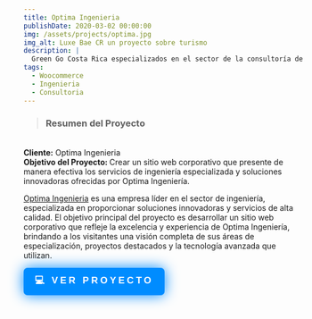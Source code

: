 ```yaml
---
title: Optima Ingenieria
publishDate: 2020-03-02 00:00:00
img: /assets/projects/optima.jpg
img_alt: Luxe Bae CR un proyecto sobre turismo
description: |
  Green Go Costa Rica especializados en el sector de la consultoría de viajes y los viajes privados ofreciendo únicamente experiencias de calidad excepcional, que muestren lo mejor del país, nuestra naturaleza y nuestra cultura.
tags:
  - Woocommerce
  - Ingenieria
  - Consultoria
---
```


> ### Resumen del Proyecto

</br>
<b>Cliente:</b> Optima Ingenieria
</br>
<b>Objetivo del Proyecto: </b> Crear un sitio web corporativo que presente de manera efectiva los servicios de ingeniería especializada y soluciones innovadoras ofrecidas por Optima Ingeniería.

<a target='_blank' href="https://optima-ingenieria.com/">Optima Ingenieria</a> es una empresa líder en el sector de ingeniería, especializada en proporcionar soluciones innovadoras y servicios de alta calidad. El objetivo principal del proyecto es desarrollar un sitio web corporativo que refleje la excelencia y experiencia de Optima Ingeniería, brindando a los visitantes una visión completa de sus áreas de especialización, proyectos destacados y la tecnología avanzada que utilizan.

<a target="_blank" href="https://optima-ingenieria.com/"><button class="shadow__btn">
💻 Ver proyecto
</button></a>

<style>
  .shadow__btn {
  padding: 10px 20px;
  cursor: pointer;
  border: none;
  font-size: 17px;
  color: #fff;
  border-radius: 7px;
  letter-spacing: 4px;
  font-weight: 700;
  text-transform: uppercase;
  transition: 0.5s;
  transition-property: box-shadow;
}

.shadow__btn {
  background: rgb(0,140,255);
  box-shadow: 0 0 25px rgb(0,140,255);
}

.shadow__btn:hover {
  box-shadow: 0 0 5px rgb(0,140,255),
              0 0 25px rgb(0,140,255),
              0 0 50px rgb(0,140,255),
              0 0 100px rgb(0,140,255);
}
</style>
